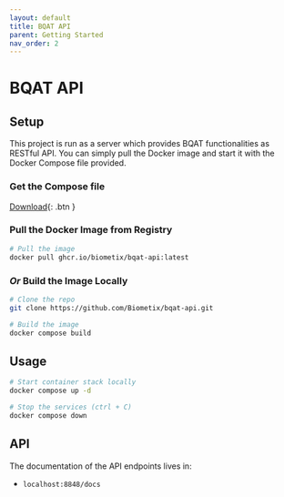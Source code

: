 ```yaml
---
layout: default
title: BQAT API
parent: Getting Started
nav_order: 2
---
```


# BQAT API

## Setup

This project is run as a server which provides BQAT functionalities as RESTful API. You can simply pull the Docker image and start it with the Docker Compose file provided.

### Get the Compose file

[Download](https://raw.githubusercontent.com/Biometix/bqat-api/main/docker-compose.yml){: .btn }

### Pull the Docker Image from Registry

``` sh
# Pull the image
docker pull ghcr.io/biometix/bqat-api:latest
```

### _Or_ Build the Image Locally

``` sh
# Clone the repo
git clone https://github.com/Biometix/bqat-api.git

# Build the image
docker compose build
```

## Usage

``` sh
# Start container stack locally
docker compose up -d

# Stop the services (ctrl + C)
docker compose down
```

## API

The documentation of the API endpoints lives in:

* `localhost:8848/docs`
